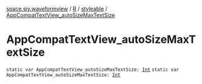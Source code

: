 [space.siy.waveformview](../../index.md) / [R](../index.md) / [styleable](index.md) / [AppCompatTextView_autoSizeMaxTextSize](./-app-compat-text-view_auto-size-max-text-size.md)

# AppCompatTextView_autoSizeMaxTextSize

`static var AppCompatTextView_autoSizeMaxTextSize: `[`Int`](https://kotlinlang.org/api/latest/jvm/stdlib/kotlin/-int/index.html)
`static var AppCompatTextView_autoSizeMaxTextSize: `[`Int`](https://kotlinlang.org/api/latest/jvm/stdlib/kotlin/-int/index.html)